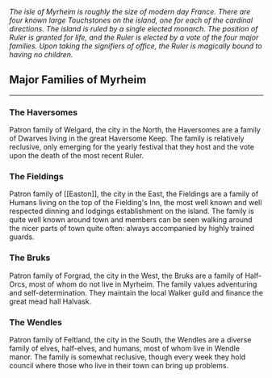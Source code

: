 *The isle of Myrheim is roughly the size of modern day France. There are four known large Touchstones on the island, one for each of the cardinal directions. The island is ruled by a single elected monarch. The position of Ruler is granted for life, and the Ruler is elected by a vote of the four major families. Upon taking the signifiers of office, the Ruler is magically bound to having no children.*

## Major Families of Myrheim
---
### The Haversomes

Patron family of Welgard, the city in the North, the Haversomes are a family of Dwarves living in the great Haversome Keep. The family is relatively reclusive, only emerging for the yearly festival that they host and the vote upon the death of the most recent Ruler.

### The Fieldings

Patron family of [[Easton]], the city in the East, the Fieldings are a family of Humans living on the top of the Fielding's Inn, the most well known and well respected dinning and lodgings establishment on the island. The family is quite well known around town and members can be seen walking around the nicer parts of town quite often: always accompanied by highly trained guards.

### The Bruks

Patron family of Forgrad, the city in the West, the Bruks are a family of Half-Orcs, most of whom do not live in Myrheim. The family values adventuring and self-determination. They maintain the local Walker guild and finance the great mead hall Halvask.

### The Wendles

Patron family of Feltland, the city in the South, the Wendles are a diverse family of elves, half-elves, and humans, most of whom live in Wendle manor. The family is somewhat reclusive, though every week they hold council where those who live in their town can bring up problems.